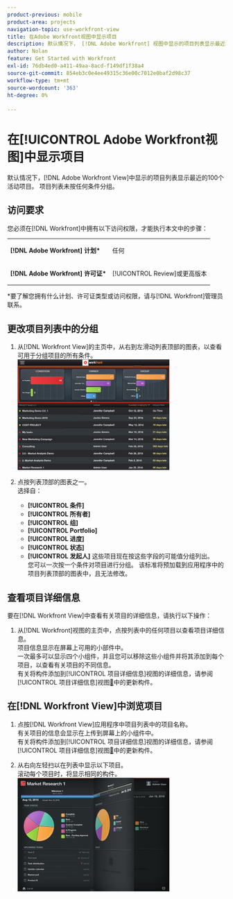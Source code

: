 ```yaml
---
product-previous: mobile
product-area: projects
navigation-topic: use-workfront-view
title: 在Adobe Workfront视图中显示项目
description: 默认情况下， [!DNL Adobe Workfront] 视图中显示的项目列表显示最近的100个活动项目。 项目列表未按任何条件分组。
author: Nolan
feature: Get Started with Workfront
exl-id: 76db4ed0-a411-49aa-8acd-f149df1f38a4
source-git-commit: 854eb3c0e4ee49315c36e00c7012e0baf2d98c37
workflow-type: tm+mt
source-wordcount: '363'
ht-degree: 0%

---
```


# 在[!UICONTROL Adobe Workfront视图]中显示项目

默认情况下，[!DNL Adobe Workfront View]中显示的项目列表显示最近的100个活动项目。 项目列表未按任何条件分组。

## 访问要求

您必须在[!DNL Workfront]中拥有以下访问权限，才能执行本文中的步骤：

<table style="table-layout:auto"> 
 <col> 
 </col> 
 <col> 
 </col> 
 <tbody> 
  <tr> 
   <td role="rowheader"><strong>[!DNL Adobe Workfront] 计划*</strong></td> 
   <td> <p>任何</p> </td> 
  </tr> 
  <tr> 
   <td role="rowheader"><strong>[!DNL Adobe Workfront] 许可证*</strong></td> 
   <td> <p>[!UICONTROL Review]或更高版本</p> </td> 
  </tr> 
 </tbody> 
</table>

&#42;要了解您拥有什么计划、许可证类型或访问权限，请与[!DNL Workfront]管理员联系。

## 更改项目列表中的分组

1. 从[!DNL Workfront View]的主页中，从右到左滑动列表顶部的图表，以查看可用于分组项目的所有条件。\
   ![[!DNL workfront_view_project_groupings_Adobe].png](assets/workfront-view-project-groupings-adobe-350x255.png)

1. 点按列表顶部的图表之一。\
   选择自：

   * **[!UICONTROL 条件]**
   * **[!UICONTROL 所有者]**
   * **[!UICONTROL 组]**
   * **[!UICONTROL Portfolio]**
   * **[!UICONTROL 进度]**
   * **[!UICONTROL 状态]**
   * **[!UICONTROL 发起人]**
这些项目现在按这些字段的可能值分组列出。\
      您可以一次按一个条件对项目进行分组。 该标准将预加载到应用程序中的项目列表顶部的图表中，且无法修改。

## 查看项目详细信息

要在[!DNL Workfront View]中查看有关项目的详细信息，请执行以下操作：

1. 从[!DNL Workfront]视图的主页中，点按列表中的任何项目以查看项目详细信息。\
   项目信息显示在屏幕上可用的小部件中。\
   一次最多可以显示四个小组件，并且您可以移除这些小组件并将其添加到每个项目，以查看有关项目的不同信息。\
   有关将构件添加到[!UICONTROL 项目详细信息]视图的详细信息，请参阅[!UICONTROL 项目详细信息]视图[&#128279;](../../../workfront-basics/mobile-apps/using-workfront-view/update-widgets-in-workfront-view.md)中的更新构件。

## 在[!DNL Workfront View]中浏览项目

1. 点按[!DNL Workfront View]应用程序中项目列表中的项目名称。\
   有关项目的信息会显示在上传到屏幕上的小组件中。\
   有关将构件添加到[!UICONTROL 项目详细信息]视图的详细信息，请参阅[!UICONTROL 项目详细信息]视图[&#128279;](../../../workfront-basics/mobile-apps/using-workfront-view/update-widgets-in-workfront-view.md)中的更新构件。

1. 从右向左轻扫以在列表中显示以下项目。\
   滚动每个项目时，将显示相同的构件。\
   ![Image-1__6__copy.jpg](assets/image-1--6--copy-350x262.jpg) 
